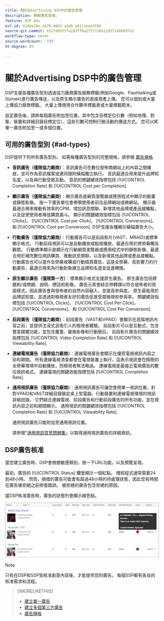 ```yaml
---
title: 關於Advertising DSP中的廣告管理
description: 瞭解廣告管理。
feature: DSP Ads
exl-id: 41dbe28e-a476-4601-a3d8-a9111eae3f6b
source-git-commit: e517dd5f5fa283ff8a2f57728612937148889732
workflow-type: tm+mt
source-wordcount: '733'
ht-degree: 0%

---
```


# 關於Advertising DSP中的廣告管理

<!-- add "The Ads View (Dashboard?)" section -->

DSP支援各種廣告型別透過協力廠商廣告服務標籤(例如Google、Flashtalking或Sizmek)進行廣告傳送，以及原生顯示廣告的直接資產上傳。 您可以個別或大量上傳協力廠商標籤。 大量上傳使用合作夥伴標籤表或大量標籤範本。

<!-- The bulk upload feature requires you to either a) upload DoubleClick and Flashtalking tag sheets or b) download a template, input your tags into the template, and then re-upload the template. -->
<!-- need a list of all supported third-party ad servers; see file in future-tbd folder -->

設定廣告後，請將每個廣告附加至位置，其中包含目標定位引數（例如地理、對象、裝置和詳細目錄目標定位），這些引數可控制行銷活動的傳送方式。 您可以將單一廣告附加至一或多個位置。

## 可用的廣告型別 {#ad-types}

DSP提供下列所有廣告型別。 如需每種廣告型別的完整規格，請參閱 [廣告規格](ad-specs.md).

* **音訊廣告（僅限協力廠商）**：音訊廣告可在數位發佈商網站上的內容之間播放，並可作為音訊檔案或連同隨附橫幅獨立執行。 音訊最適合用來提升品牌知名度，以及與行動受眾互動。 音訊的關鍵績效指標包括 [!UICONTROL Completion Rate] 和 [!UICONTROL Cost per Completion].

* **顯示廣告（僅限協力廠商）**：顯示廣告是網頁瀏覽器或應用程式中顯示的動畫或靜態影像。 按一下廣告單位會帶領使用者前往品牌網站或微網站。 顯示器最適合用來推動有效率的CPM、增加訊息關聯、新增其他品牌或產品接觸點，以及促使使用者降低購買漏斗。 顯示的關鍵績效指標包括 [!UICONTROL Clicks]， [!UICONTROL Cost per Click]， [!UICONTROL Conversions]、和 [!UICONTROL Cost per Conversion]. DSP支援各種顯示橫幅廣告大小。

* **行動廣告（僅限協力廠商）**：行動廣告可以是前段影片(VAST、MRAID)或標準顯示格式。 行動前段視訊可以是自動播放或點按播放，最適合用於跨熒幕觸及觀眾。 行動標準顯示是顯示在行動網頁瀏覽器或應用程式中的靜態影像，最適合用於補充數位視訊購買、推動訊息關聯，以及新增其他品牌或產品接觸點。 行動廣告也可以當作全熒幕收購或行動插頁廣告，這是全熒幕、高影響力的行動廣告，最適合用來為行動對象建立品牌知名度並促進轉換。

* **原生顯示廣告（僅限第一方）**：標準顯示格式支援原生廣告。 原生廣告包括標題和/或標題、說明、標誌和影像。 廣告元素會結合併轉譯以符合發佈者的頁面樣式，因此廣告會與發佈者的自然內容融入，並提高參與度。 原生最能用於品牌認知度，並透過對檢視者友好的廣告促進受眾檢視和參與率。 關鍵績效指標包括 [!UICONTROL Clicks]， [!UICONTROL Cost Per Click]， [!UICONTROL Conversions]、和 [!UICONTROL Cost Per Conversion].

* **前段廣告（僅限協力廠商）**：前段廣告（VAST和VPAID）會顯示在高階視訊內容之前，並提供沈浸式且吸引人的檢視者體驗。 前段影片可以是互動式、包含豐富媒體功能，並包含覆蓋、變換影像和行動號召。 前段影片廣告的關鍵績效指標包括 [!UICONTROL Video Completion Rate] 和 [!UICONTROL Viewability Rate].

* **連線電視廣告（僅限協力廠商）**：連線電視廣告會顯示在優質電視視訊內容之前和期間。 所有連線電視清查都會在電視裝置上執行，這表示視訊會在精簡的全熒幕環境中自動播放，而檢視者無法略過。 連線電視是最接近電視廣告的數位視訊格式。 連線電視的關鍵效能指標包括 [!UICONTROL Completion Rate].

* **通用視訊廣告（僅限協力廠商）**：通用視訊廣告可讓您使用單一視訊位置，針對VPAID和VAST詳細目錄鎖定桌上型電腦、行動裝置和連線電視環境的視訊詳細目錄。 它們結合連線電視、前段廣告和行動前段廣告的所有功能，並在視訊內容之前和期間顯示。 通用視訊的關鍵績效指標包括 [!UICONTROL Completion Rate] 和 [!UICONTROL Viewability Rate].

  通用視訊廣告只能附加至通用視訊位置。

  請參閱&quot;[通用視訊常見問題集](/help/dsp/campaign-management/faq-universal-video.md)」以取得通用視訊廣告的詳細資訊。

## DSP廣告核准

當您建立廣告時，DSP會檢閱敏感類別、按一下URL功能，以及預覽呈現。

最初，廣告的 [!UICONTROL Status] 欄會顯示一個紅點。 稽核程式通常需要24到48小時。 然而，損壞的廣告可能會有超過48小時的待處理狀態，因此您有時間在廣告被拒絕之前修復錯誤。 被拒絕的廣告包含拒絕的原因。

當DSP核准廣告時，廣告的狀態列會顯示綠色點。

![中的核准指標 [!UICONTROL Status] 欄](/help/dsp/assets/ad-approval-status.png)

>[!NOTE]
>
>只有在DSP和SSP皆核准創意內容後，才能提供您的廣告。 每個SSP都有各自的核准需求和流程。

>[!MORELIKETHIS]
>
>* [建立單一廣告](ad-create.md)
>* [建立多個第三方廣告](ad-create-multiple.md)
>* [廣告規格](ad-specs.md)
